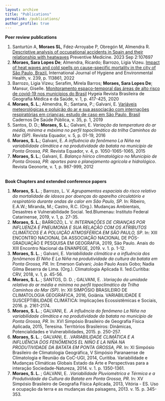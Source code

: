 ```yaml
---
layout: archive
title: "Publications"
permalink: /publications/
author_profile: true
---
```


**Peer review publications** 
1. Santurtún A, **Moraes SL**, Fdez-Arroyabe P, Obregón M, Almendra R. [Descriptive analysis of occupational accidents in Spain and their relationship with heatwaves](https://doi.org/10.1016/j.ypmed.2023.107697) Preventive Medicine. 2023 Sep 2:107697 
2. **Moraes, Sara Lopes De**; Almendra, Ricardo; Barrozo, Ligia Vizeu. [Impact of heat waves and cold spells on cause-specific mortality in the city of São Paulo, Brazil.](https://doi.org/10.1016/j.ijheh.2021.113861) International Journal of Hygiene and Environmental Health, v. 239, p. 113861, 2022
3. Barrozo, Ligia Vizeu; Serafim, Mirela Barros; **Moraes, Sara Lopes De**; Mansur, Giselle. [Monitoramento espaço-temporal das áreas de alto risco de covid-19 nos municípios do Brasil](https://doi.org/10.14393/Hygeia0054547) Hygeia Revista Brasileira de Geografia Médica e da Saúde, v. 1, p. 417-425, 2020
4. **Moraes, S. L.**; Almendra, R.; Santana, P.; Galvani, E. [Variáveis meteorológicas e poluição do ar e sua associação com internações respiratórias em crianças: estudo de caso em São Paulo, Brasil](https://doi.org/10.1590/0102-311X00101418) Cadernos De Saúde Pública, v. 35, p. 1, 2019
5. Santos, D. D.; **Moraes, S. L.**; Galvani, E. *Variação da temperatura do ar média, mínima e máxima no perfil topoclimático da trilha Caminhos do Mar (SP)*. Revista Equador, v. 5, p. 01-19, 2016
6. **Moraes, S. L.**; Galvani, E. *A influência do fenômeno La Niña na variabilidade climática e na produtividade da batata no município de Ponta Grossa, PR*. Revista Equador, v. 4, p. 1050-1065-1065, 2015  
7. **Moraes, S. L.**; Galvani, E. *Balanço hiírico climatológico no Município de Ponta Grossa, PR: aportes para o planejamento agrícola e hidrológico*. Revista Geonorte, v. 1, p. 987-999, 2012   
&nbsp;
 

**Book Chapters and extended conference papers**  
1. **Moraes, S. L.** ; Barrozo, L. V. *Agrupamentos espaciais do risco relativo da mortalidade de idosos por doenças do aparelho circulatório e respiratório durante ondas de calor em São Paulo, SP.* In: Ribeiro, E.A.W.; Miranda, M.; Castro, R.C. (Org.). Mudanças Ambientais, Desastres e Vulnerabilidade Social. 1ed.Blumenau: Instituto Federal Catarinense, 2019, v. 1, p. 27-35.
2. **Moraes, S. L.**; BARROZO, L. V. *INTERNAÇÕES DE CRIANÇAS POR INFLUENZA E PNEUMONIA E SUA RELAÇÃO COM OS ATRIBUTOS CLIMÁTICOS E A POLUIÇÃO ATMOSFÉRICA EM SÃO PAULO, SP*. In: XIII ENCONTRO NACIONAL DA ASSOCIAÇÃO NACIONAL DE PÓS-GRADUAÇÃO E PESQUISA EM GEOGRAFIA, 2019, São Paulo. Anais do XIII Encontro Nacional da ENANPEGE, 2019. v. 1. p. 1-12.
3. **Moraes, S. L.** ; Galvani, E. *Variabilidade climática e a influência dos fenômenos El Niño E La Niña na produtividade da cultura da batata em Ponta Grossa, PR*. In: Emerson Galvani; João Paulo Assis Gobo; Nadia Gilma Beserra de Lima. (Org.). Climatologia Aplicada II. 1ed.Curitiba: CRV, 2018, v. 1, p. 45-56.
4. **Moraes, S. L.** ; SANTOS, D. D. ; GALVANI, E. .*Variação da umidade relativa do ar média e mínima no perfil topoclimático da Trilha Caminhos do Mar (SP)*. In: XII SIMPÓSIO BRASILEIRO DE CLIMATOLOGIA GEOGRÁFICA, 2016, Goiânia. VARIABILIDADE E SUSCEPTIBILIDADE CLIMÁTICA: Implicações Ecossistêmicas e Sociais, 2016. p. 2161-2174.
5. **Moraes, S. L.** ; GALVANI, E. .*A influência do fenômeno La Niña na variabilidade climática e na produtividade da batata no município de Ponta Grossa, PR*. In: XVI Simpósio Brasileiro de Geografia Física Aplicada, 2015, Teresina. Territórios Brasileiros: Dinâmicas, Potencialidades e Vulnerabilidades, 2015. p. 250-257.
6. **Moraes, S. L.** ; GALVANI, E. .*VARIABILIDADE CLIMÁTICA E A INFLUÊNCIA DOS FENÔMENOS EL NIÑO E LA NIÑA NA PRODUTIVIDADE DA BATATA EM PONTA GROSSA, PR*. In: XI Simpósio Brasileiro de Climatologia Geográfica, V Simpósio Paranaense de Climatologia e Reunião da CoC-UGI, 2014, Curitiba. Variabilidade e Mudanças Climáticas Globais Estado da Arte e Perspectivas para a interação Sociedade-Natureza, 2014. v. 1. p. 1350-1361.
7. **Moraes, S. L.** ; GALVANI, E. .*Variabilidade Pluviométrica e Térmica e a Produtividade da Cultura da Batata em Ponta Grossa, PR*. In: XV Simpósio Brasileiro de Geografia Física Aplicada, 2013, Vitória - ES. Uso e ocupação da terra e as mudanças das paisagens, 2013. v. 15. p. 345-353.

